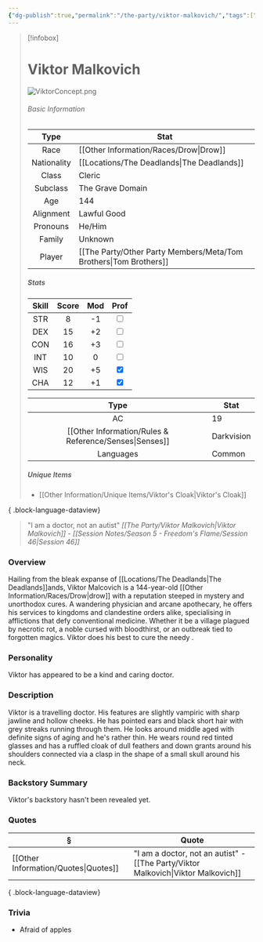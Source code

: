 ```yaml
---
{"dg-publish":true,"permalink":"/the-party/viktor-malkovich/","tags":["NPC"],"updated":"2025-09-25T17:33:02.860+01:00"}
---
```



> [!infobox]
> # Viktor Malkovich
> ![ViktorConcept.png](/img/user/Admin/Attachments/ViktorConcept.png)
> ###### Basic Information
> 
>  Type | Stat |
> :----: | --- |
>  Race |  [[Other Information/Races/Drow\|Drow]] |
>  Nationality | [[Locations/The Deadlands\|The Deadlands]] |
>  Class | Cleric |
>  Subclass | The Grave Domain |
>  Age | 144 |
>  Alignment | Lawful Good|
>  Pronouns | He/Him |
>  Family | Unknown |
>  Player | [[The Party/Other Party Members/Meta/Tom Brothers\|Tom Brothers]] |
>  ##### Stats
> Skill | Score | Mod | Prof |
> :---: | :---: | :---: | :---: |
>  STR | 8 | -1 | <input type="checkbox" unchecked> |
>  DEX | 15 | +2 |  <input type="checkbox" unchecked> |
>  CON | 16 | +3 | <input type="checkbox" unchecked> |
>  INT | 10 | 0 | <input type="checkbox" unchecked>|
>  WIS | 20 | +5 | <input type="checkbox" checked> |
>  CHA | 12 | +1 | <input type="checkbox" checked> |
>  
>Type | Stat |
>:---: | --- |
>AC | 19 |
>[[Other Information/Rules & Reference/Senses\|Senses]] | Darkvision |
>Languages | Common |
>
>##### Unique Items 
> - [[Other Information/Unique Items/Viktor's Cloak\|Viktor's Cloak]]
> 
{ .block-language-dataview}


> "I am a doctor, not an autist" <cite>[[The Party/Viktor Malkovich\|Viktor Malkovich]] -  [[Session Notes/Season 5 - Freedom's Flame/Session 46\|Session 46]]</cite>

### Overview
Hailing from the bleak expanse of [[Locations/The Deadlands\|The Deadlands]]ands, Viktor Malcovich is a 144-year-old [[Other Information/Races/Drow\|drow]] with a reputation steeped in mystery and unorthodox cures. A wandering physician and arcane apothecary, he offers his services to kingdoms and clandestine orders alike, specialising in afflictions that defy conventional medicine. Whether it be a village plagued by necrotic rot, a noble cursed with bloodthirst, or an outbreak tied to forgotten magics. Viktor does his best to cure the needy .

### Personality
Viktor has appeared to be a kind and caring doctor. 

### Description
Viktor is a travelling doctor. His features are slightly vampiric with sharp jawline and hollow cheeks. He has pointed ears and black short hair with grey streaks running through them. He looks around middle aged with definite signs of aging and he's rather thin. He wears round red tinted glasses and has a ruffled cloak of dull feathers and down grants around his shoulders connected via a clasp in the shape of a small skull around his neck.

### Backstory Summary
Viktor's backstory hasn't been revealed yet. 

### Quotes
| §                                       | Quote                                                 |
| --------------------------------------- | ----------------------------------------------------- |
| [[Other Information/Quotes\|Quotes]] | "I am a doctor, not an autist" - [[The Party/Viktor Malkovich\|Viktor Malkovich]] |

{ .block-language-dataview}

### Trivia
- Afraid of apples